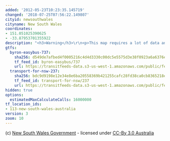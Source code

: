 ```yaml
---
added: '2012-05-23T10:23:35.145719'
changed: '2018-07-25T07:56:22.149807'
cityid: newsouthwales
cityname: New South Wales
coordinates:
- 151.051025390625
- -33.87953701355922
description: "<h3>Warning</h3>\r\n<p>This map requires a lot of data and computing power.<br/><a href=\"/sydney/\">Try the smaller and faster Sydney map!</a></p>"
gtfs:
  byron-easybus-737:
    sha256: d549de7afbed4f0005216c4d4d3330c00dc5e5575d3e38f0923a6a6376e9ac56
    tf_feed_id: byron-easybus/737
    url: https://transitfeeds-data.s3-us-west-1.amazonaws.com/public/feeds/byron-easybus/737/20180412/gtfs.zip
  transport-for-nsw-237:
    sha256: bdc9d9198e12e34e8e6ba20558369b421255cafc28fd38ca0cb8365218edd8a3
    tf_feed_id: transport-for-nsw/237
    url: https://transitfeeds-data.s3-us-west-1.amazonaws.com/public/feeds/transport-for-nsw/237/20170613/gtfs.zip
hidden: true
options:
  estimatedMaxCalculateCalls: 16000000
tf_location_ids:
- 113-new-south-wales-australia
version: 3
zoom: 10
---
```


(c) [New South Wales Government](http://www.131500.com.au/transport-data-exchange-program/transport-data-exchange-program/131500-transport-data) - licensed under [CC-By 3.0 Australia](http://www.131500.com.au/transport-data-exchange-program/upload/docs/tdx-data-licence-agreement-august-2011.pdf)
